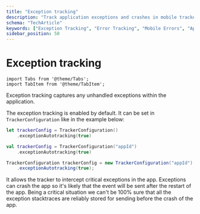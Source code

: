 ```yaml
---
title: "Exception tracking"
description: "Track application exceptions and crashes in mobile trackers for behavioral analytics and debugging."
schema: "TechArticle"
keywords: ["Exception Tracking", "Error Tracking", "Mobile Errors", "App Crashes", "Exception Analytics", "Error Monitoring"]
sidebar_position: 50
---
```


# Exception tracking

```mdx-code-block
import Tabs from '@theme/Tabs';
import TabItem from '@theme/TabItem';
```

Exception tracking captures any unhandled exceptions within the application.

The exception tracking is enabled by default. It can be set in `TrackerConfiguration` like in the example below:

<Tabs groupId="platform" queryString>
  <TabItem value="ios" label="iOS" default>

```swift
let trackerConfig = TrackerConfiguration()
    .exceptionAutotracking(true)
```

  </TabItem>
  <TabItem value="android" label="Android (Kotlin)">

```kotlin
val trackerConfig = TrackerConfiguration("appId")
    .exceptionAutotracking(true)
```

  </TabItem>
  <TabItem value="android-java" label="Android (Java)">

```java
TrackerConfiguration trackerConfig = new TrackerConfiguration("appId")
    .exceptionAutotracking(true);
```

  </TabItem>
</Tabs>

It allows the tracker to intercept critical exceptions in the app. Exceptions can crash the app so it's likely that the event will be sent after the restart of the app. Being a critical situation we can't be 100% sure that all the exception stacktraces are reliably stored for sending before the crash of the app.
